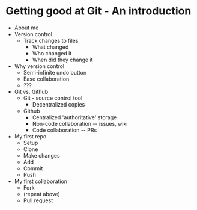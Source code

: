 # Getting good at Git - An introduction

* About me
* Version control
  * Track changes to files
    * What changed
    * Who changed it
    * When did they change it
* Why version control
  * Semi-infinite undo button
  * Ease collaboration
  * ???
* Git vs. Github
  * Git - source control tool
    * Decentralized copies
  * Github
    * Centralized 'authoritative' storage
    * Non-code collaboration -- issues, wiki
    * Code collaboration -- PRs
* My first repo
  * Setup
  * Clone
  * Make changes
  * Add
  * Commit
  * Push
* My first collaboration
  * Fork
  * (repeat above)
  * Pull request
